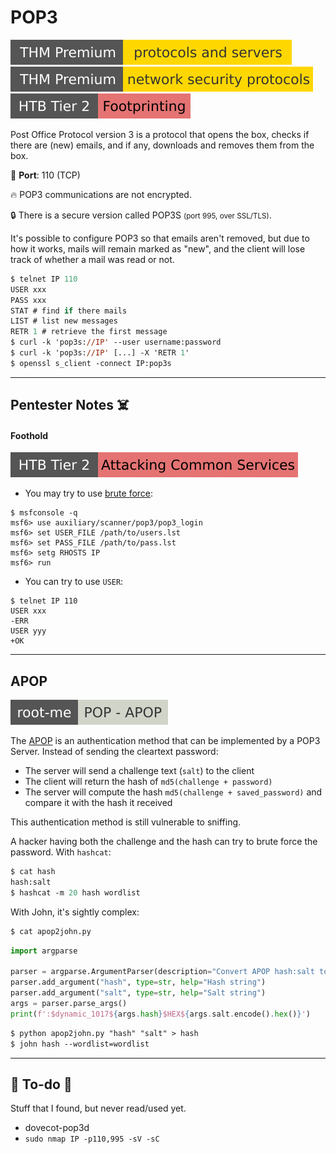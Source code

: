 # POP3

[![protocolsandservers](../../../cybersecurity/_badges/thmp/protocolsandservers.svg)](https://tryhackme.com/room/protocolsandservers)
[![networksecurityprotocols](../../../cybersecurity/_badges/thmp/networksecurityprotocols.svg)](https://tryhackme.com/room/networksecurityprotocols)
[![footprinting](../../../cybersecurity/_badges/htb/footprinting.svg)](https://academy.hackthebox.com/course/preview/footprinting)

<div class="row row-cols-lg-2"><div>

Post Office Protocol version 3 is a protocol that opens the box, checks if there are (new) emails, and if any, downloads and removes them from the box.

🐊️ **Port**: 110 (TCP)

🔥 POP3 communications are not encrypted.

🔒 There is a secure version called POP3S <small>(port 995, over SSL/TLS)</small>.

It's possible to configure POP3 so that emails aren't removed, but due to how it works, mails will remain marked as "new", and the client will lose track of whether a mail was read or not.
</div><div>

```ps
$ telnet IP 110
USER xxx
PASS xxx
STAT # find if there mails
LIST # list new messages
RETR 1 # retrieve the first message
$ curl -k 'pop3s://IP' --user username:password
$ curl -k 'pop3s://IP' [...] -X 'RETR 1'
$ openssl s_client -connect IP:pop3s
```
</div></div>

<hr class="sep-both">

## Pentester Notes ☠️

<div class="row row-cols-lg-2"><div>

#### Foothold

[![attacking_common_services](../../../cybersecurity/_badges/htb/attacking_common_services.svg)](https://academy.hackthebox.com/course/preview/attacking-common-services)

* You may try to use [brute force](/cybersecurity/red-team/s2.discovery/techniques/network/auth.md):

```shell!
$ msfconsole -q
msf6> use auxiliary/scanner/pop3/pop3_login
msf6> set USER_FILE /path/to/users.lst
msf6> set PASS_FILE /path/to/pass.lst
msf6> setg RHOSTS IP
msf6> run
```

* You can try to use `USER`:

```shell!
$ telnet IP 110
USER xxx
-ERR
USER yyy
+OK
```
</div><div>
</div></div>

<hr class="sep-both">

## APOP

[![pop_apop](../../../cybersecurity/_badges/rootme/network/pop_apop.svg)](https://www.root-me.org/en/Challenges/Network/POP-APOP)

<div class="row row-cols-lg-2"><div>

The [APOP](https://www.rfc-editor.org/rfc/rfc1939#page-15) is an authentication method that can be implemented by a POP3 Server. Instead of sending the cleartext password:

* The server will send a challenge text (`salt`) to the client
* The client will return the hash of `md5(challenge + password)`
* The server will compute the hash `md5(challenge + saved_password)` and compare it with the hash it received

This authentication method is still vulnerable to sniffing.

A hacker having both the challenge and the hash can try to brute force the password. With `hashcat`:

```ps
$ cat hash
hash:salt
$ hashcat -m 20 hash wordlist
```
</div><div>

With John, it's sightly complex:

```ps
$ cat apop2john.py
```

```py
import argparse

parser = argparse.ArgumentParser(description="Convert APOP hash:salt to John The Ripper Dynamic MD5 Hash")
parser.add_argument("hash", type=str, help="Hash string")
parser.add_argument("salt", type=str, help="Salt string")
args = parser.parse_args()
print(f':$dynamic_1017${args.hash}$HEX${args.salt.encode().hex()}')
```

```ps
$ python apop2john.py "hash" "salt" > hash
$ john hash --wordlist=wordlist
```
</div></div>

<hr class="sep-both">

## 👻 To-do 👻

Stuff that I found, but never read/used yet.

<div class="row row-cols-lg-2"><div>

* dovecot-pop3d
* `sudo nmap IP -p110,995 -sV -sC`
</div><div>
</div></div>